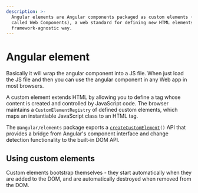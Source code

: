 ```yaml
---
description: >-
  Angular elements are Angular components packaged as custom elements (also
  called Web Components), a web standard for defining new HTML elements in a
  framework-agnostic way.
---
```


# Angular element

Basically it will wrap the angular component into a JS file. When just load the JS file and then you can use the angular component in any Web app in most browsers.&#x20;

A custom element extends HTML by allowing you to define a tag whose content is created and controlled by JavaScript code. The browser maintains a `CustomElementRegistry` of defined custom elements, which maps an instantiable JavaScript class to an HTML tag.

&#x20;The `@angular/elements` package exports a [`createCustomElement`](https://angular.io/api/elements/createCustomElement)`()` API that provides a bridge from Angular's component interface and change detection functionality to the built-in DOM API.

## Using custom elements

Custom elements bootstrap themselves - they start automatically when they are added to the DOM, and are automatically destroyed when removed from the DOM.



